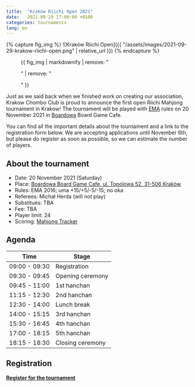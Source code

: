 ```yaml
---
title:  "Kraków Riichi Open 2021"
date:   2021-09-29 17:00:00 +0100
categories: tournaments
lang: en
---
```


{% capture fig_img %}
![Kraków Riichi Open]({{ "/assets/images/2021-09-29-krakow-riichi-open.png" | relative_url }})
{% endcapture %}

<figure>
  {{ fig_img | markdownify | remove: "<p>" | remove: "</p>" }}
</figure>

Just as we said back when we finished work on creating our association, Krakow
Chombo Club is proud to announce the first open Riichi Mahjong tournament in
Krakow! The tournament will be played with [EMA](http://mahjong-europe.org/)
rules on 20 November 2021 in [Boardowa](http://boardowa.pl/) Board Game Cafe.

You can find all the important details about the tournament and a link to
the registration form below. We are accepting applications until November 6th,
but please do register as soon as possible, so we can estimate the number
of players.

## About the tournament

* Date: 20 November 2021 (Saturday)
* Place: [Boardowa Board Game Cafe, ul. Topolowa 52, 31-506 Kraków](https://g.page/Boardowa)
* Rules: EMA 2016; uma +15/+5/-5/-15; no oka
* Referees: Michał Herda (will not play)
* Substitues: TBA
* Fee: TBA
* Player limit: 24
* Scoring: [Mahjong Tracker](https://mahjongtracker.com/)

## Agenda

| Time          | Stage            |
|---------------|------------------|
| 09:00 - 09:30 | Registration     |
| 09:30 - 09:45 | Opening ceremony |
| 09:45 - 11:00 | 1st hanchan      |
| 11:15 - 12:30 | 2nd hanchan      |
| 12:30 - 14:00 | Lunch break      |
| 14:00 - 15:15 | 3rd hanchan      |
| 15:30 - 16:45 | 4th hanchan      |
| 17:00 - 18:15 | 5th hanchan      |
| 18:15 - 18:30 | Closing ceremony |

## Registration

**[Register for the tournament](https://forms.gle/aVrUS6SYSb3dMg2W7)**
